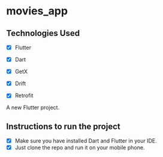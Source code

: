 # movies_app

## Technologies Used ## 

- [x] Flutter
- [x] Dart
- [x] GetX
- [x] Drift
- [x] Retrofit


A new Flutter project.

## Instructions to run the project

- [x] Make sure you have installed Dart and Flutter in your IDE.
- [x] Just clone the repo and run it on your mobile phone.